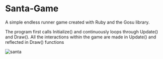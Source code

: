 # Santa-Game
A simple endless runner game created with Ruby and the Gosu library. 

The program first calls Initialize() and continuously loops through Update() and Draw(). All the interactions
within the game are made in Update() and reflected in Draw() functions

![santa](https://user-images.githubusercontent.com/78300296/164701778-25937fb3-4310-493d-9879-0b4e222d0533.png)
